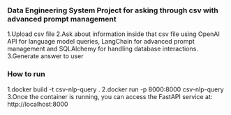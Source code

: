 ### Data Engineering System Project for asking through csv with advanced prompt management

1.Upload csv file 
2.Ask about information inside that csv file using OpenAI API for language model queries, 
LangChain for advanced prompt management and SQLAlchemy for handling database interactions. 
3.Generate answer to user 

### How to run 
1.docker build -t csv-nlp-query .
2.docker run -p 8000:8000 csv-nlp-query
3.Once the container is running, you can access the FastAPI service at: http://localhost:8000